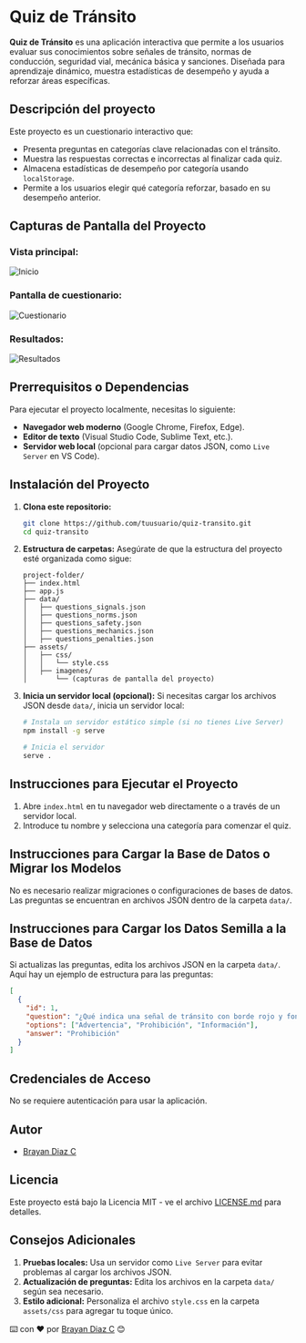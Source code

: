 # Quiz de Tránsito

**Quiz de Tránsito** es una aplicación interactiva que permite a los usuarios evaluar sus conocimientos sobre señales de tránsito, normas de conducción, seguridad vial, mecánica básica y sanciones. Diseñada para aprendizaje dinámico, muestra estadísticas de desempeño y ayuda a reforzar áreas específicas.

## Descripción del proyecto

Este proyecto es un cuestionario interactivo que:

- Presenta preguntas en categorías clave relacionadas con el tránsito.
- Muestra las respuestas correctas e incorrectas al finalizar cada quiz.
- Almacena estadísticas de desempeño por categoría usando `localStorage`.
- Permite a los usuarios elegir qué categoría reforzar, basado en su desempeño anterior.

## Capturas de Pantalla del Proyecto

### Vista principal:

![Inicio](imagenes/home.png)

### Pantalla de cuestionario:

![Cuestionario](imagenes/quiz.png)

### Resultados:

![Resultados](imagenes/results.png)

## Prerrequisitos o Dependencias

Para ejecutar el proyecto localmente, necesitas lo siguiente:

- **Navegador web moderno** (Google Chrome, Firefox, Edge).
- **Editor de texto** (Visual Studio Code, Sublime Text, etc.).
- **Servidor web local** (opcional para cargar datos JSON, como `Live Server` en VS Code).

## Instalación del Proyecto

1. **Clona este repositorio:**

   ```bash
   git clone https://github.com/tuusuario/quiz-transito.git
   cd quiz-transito
   ```

2. **Estructura de carpetas:**
   Asegúrate de que la estructura del proyecto esté organizada como sigue:

   ```
   project-folder/
   ├── index.html
   ├── app.js
   ├── data/
   │   ├── questions_signals.json
   │   ├── questions_norms.json
   │   ├── questions_safety.json
   │   ├── questions_mechanics.json
   │   ├── questions_penalties.json
   ├── assets/
   │   ├── css/
   │   │   └── style.css
   │   ├── imagenes/
   │       └── (capturas de pantalla del proyecto)
   ```

3. **Inicia un servidor local (opcional):**
   Si necesitas cargar los archivos JSON desde `data/`, inicia un servidor local:

   ```bash
   # Instala un servidor estático simple (si no tienes Live Server)
   npm install -g serve

   # Inicia el servidor
   serve .
   ```

## Instrucciones para Ejecutar el Proyecto

1. Abre `index.html` en tu navegador web directamente o a través de un servidor local.
2. Introduce tu nombre y selecciona una categoría para comenzar el quiz.

## Instrucciones para Cargar la Base de Datos o Migrar los Modelos

No es necesario realizar migraciones o configuraciones de bases de datos. Las preguntas se encuentran en archivos JSON dentro de la carpeta `data/`.

## Instrucciones para Cargar los Datos Semilla a la Base de Datos

Si actualizas las preguntas, edita los archivos JSON en la carpeta `data/`. Aquí hay un ejemplo de estructura para las preguntas:

```json
[
  {
    "id": 1,
    "question": "¿Qué indica una señal de tránsito con borde rojo y fondo blanco?",
    "options": ["Advertencia", "Prohibición", "Información"],
    "answer": "Prohibición"
  }
]
```

## Credenciales de Acceso

No se requiere autenticación para usar la aplicación.

## Autor

- [Brayan Diaz C](https://github.com/brayandiazc)

## Licencia

Este proyecto está bajo la Licencia MIT - ve el archivo [LICENSE.md](LICENSE) para detalles.

## Consejos Adicionales

1. **Pruebas locales:** Usa un servidor como `Live Server` para evitar problemas al cargar los archivos JSON.
2. **Actualización de preguntas:** Edita los archivos en la carpeta `data/` según sea necesario.
3. **Estilo adicional:** Personaliza el archivo `style.css` en la carpeta `assets/css` para agregar tu toque único.

⌨️ con ❤️ por [Brayan Diaz C](https://github.com/brayandiazc) 😊
